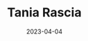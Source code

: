 ---
title: Tania Rascia
link : https://www.taniarascia.com/
tags: "personal site"
date: 2023-04-04
---